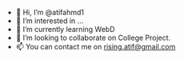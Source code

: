 - 👋 Hi, I’m @atifahmd1
- 👀 I’m interested in ...
- 🌱 I’m currently learning WebD
- 💞️ I’m looking to collaborate on College Project.
- 📫 You can contact me on rising.atif@gmail.com

<!---
atifahmd1/atifahmd1 is a ✨ special ✨ repository because its `README.md` (this file) appears on your GitHub profile.
You can click the Preview link to take a look at your changes.
--->
